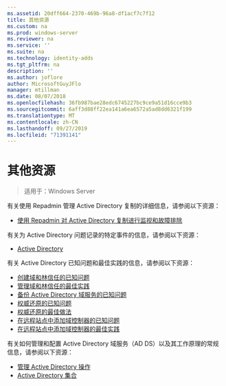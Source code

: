```yaml
---
ms.assetid: 20dff664-2370-469b-96a8-df1acf7c7f12
title: 其他资源
ms.custom: na
ms.prod: windows-server
ms.reviewer: na
ms.service: ''
ms.suite: na
ms.technology: identity-adds
ms.tgt_pltfrm: na
description: ''
ms.author: joflore
author: MicrosoftGuyJFlo
manager: mtillman
ms.date: 08/07/2018
ms.openlocfilehash: 36fb987bae28edc6745227bc9ce9a51d16cce9b3
ms.sourcegitcommit: 6aff3d88ff22ea141a6ea6572a5ad8dd6321f199
ms.translationtype: MT
ms.contentlocale: zh-CN
ms.lasthandoff: 09/27/2019
ms.locfileid: "71391141"
---
```

# <a name="additional-resources"></a>其他资源

>适用于：Windows Server

有关使用 Repadmin 管理 Active Directory 复制的详细信息，请参阅以下资源： 

- [使用 Repadmin 对 Active Directory 复制进行监视和故障排除](https://go.microsoft.com/fwlink/?LinkId=122830)

有关为 Active Directory 问题记录的特定事件的信息，请参阅以下资源：

- [Active Directory](https://go.microsoft.com/fwlink/?LinkId=122877)

有关 Active Directory 已知问题和最佳实践的信息，请参阅以下资源：

- [创建域和林信任的已知问题](https://go.microsoft.com/fwlink/?LinkId=128784)
- [管理域和林信任的最佳实践](https://go.microsoft.com/fwlink/?LinkId=128785)
- [备份 Active Directory 域服务的已知问题](https://go.microsoft.com/fwlink/?LinkId=128793)
- [权威还原的已知问题](https://go.microsoft.com/fwlink/?LinkId=128788)
- [权威还原的最佳做法](https://go.microsoft.com/fwlink/?LinkId=128791) 
- [在远程站点中添加域控制器的已知问题](https://go.microsoft.com/fwlink/?LinkId=128794)
- [在远程站点中添加域控制器的最佳实践](https://go.microsoft.com/fwlink/?LinkId=128796)

有关如何管理和配置 Active Directory 域服务（AD DS）以及其工作原理的常规信息，请参阅以下资源：

- [管理 Active Directory 操作](https://go.microsoft.com/fwlink/?LinkId=128798)
- [Active Directory 集合](https://go.microsoft.com/fwlink/?LinkId=34157)